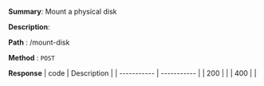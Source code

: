 **Summary**: Mount a physical disk

**Description**:

**Path** : /mount-disk

**Method** : `POST`

**Response**
| code      | Description |
| ----------- | ----------- |
|  200   |       |
|  400   |       |

